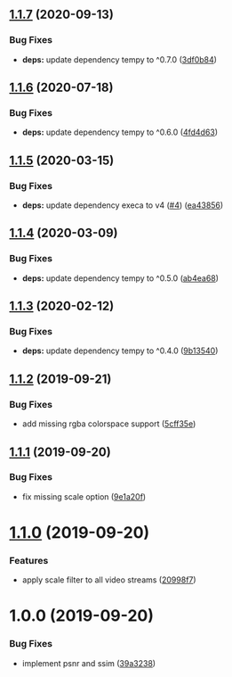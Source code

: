 ## [1.1.7](https://github.com/mooyoul/vuality/compare/v1.1.6...v1.1.7) (2020-09-13)


### Bug Fixes

* **deps:** update dependency tempy to ^0.7.0 ([3df0b84](https://github.com/mooyoul/vuality/commit/3df0b84e0ee9f4e96be1a51fb01ec20c11665c2c))

## [1.1.6](https://github.com/mooyoul/vuality/compare/v1.1.5...v1.1.6) (2020-07-18)


### Bug Fixes

* **deps:** update dependency tempy to ^0.6.0 ([4fd4d63](https://github.com/mooyoul/vuality/commit/4fd4d63025fdf5825b970af56402a3f39f208762))

## [1.1.5](https://github.com/mooyoul/vuality/compare/v1.1.4...v1.1.5) (2020-03-15)


### Bug Fixes

* **deps:** update dependency execa to v4 ([#4](https://github.com/mooyoul/vuality/issues/4)) ([ea43856](https://github.com/mooyoul/vuality/commit/ea43856f74c6c24e6ce6fa9366bc805fb2dc5cf8))

## [1.1.4](https://github.com/mooyoul/vuality/compare/v1.1.3...v1.1.4) (2020-03-09)


### Bug Fixes

* **deps:** update dependency tempy to ^0.5.0 ([ab4ea68](https://github.com/mooyoul/vuality/commit/ab4ea68fedefd7653ced72bc6885e986152aa80e))

## [1.1.3](https://github.com/mooyoul/vuality/compare/v1.1.2...v1.1.3) (2020-02-12)


### Bug Fixes

* **deps:** update dependency tempy to ^0.4.0 ([9b13540](https://github.com/mooyoul/vuality/commit/9b13540298375492ddc0678c25a12adbe48897dd))

## [1.1.2](https://github.com/mooyoul/vuality/compare/v1.1.1...v1.1.2) (2019-09-21)


### Bug Fixes

* add missing rgba colorspace support ([5cff35e](https://github.com/mooyoul/vuality/commit/5cff35e))

## [1.1.1](https://github.com/mooyoul/vuality/compare/v1.1.0...v1.1.1) (2019-09-20)


### Bug Fixes

* fix missing scale option ([9e1a20f](https://github.com/mooyoul/vuality/commit/9e1a20f))

# [1.1.0](https://github.com/mooyoul/vuality/compare/v1.0.0...v1.1.0) (2019-09-20)


### Features

* apply scale filter to all video streams ([20998f7](https://github.com/mooyoul/vuality/commit/20998f7))

# 1.0.0 (2019-09-20)


### Bug Fixes

* implement psnr and ssim ([39a3238](https://github.com/mooyoul/vuality/commit/39a3238))
